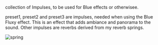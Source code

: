 collection of Impulses, to be used for Blue effects or otherwisee.

preset1, preset2 and preset3 are impulses, needed when using the Blue Fluxy effect. This is an effect that adds ambiance and panorama to the sound.
Other impulses are reverbs derived from my reverb springs.

![spring](https://user-images.githubusercontent.com/6670911/222973223-a19ce32d-9383-49f9-a546-9d0b947811d4.png)
